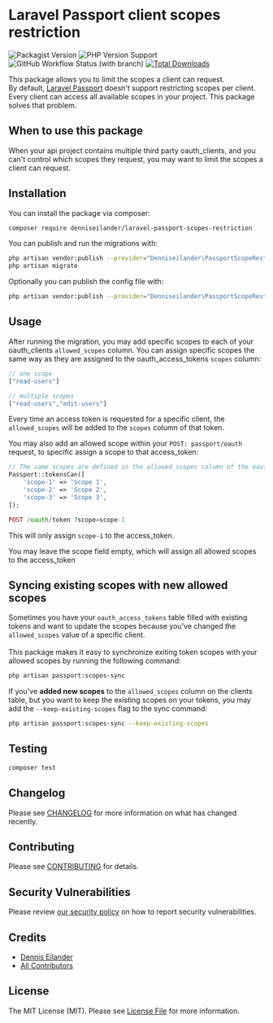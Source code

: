 # Laravel Passport client scopes restriction

![Packagist Version](https://img.shields.io/packagist/v/denniseilander/laravel-passport-scopes-restriction.svg?style=flat-square)
![PHP Version Support](https://img.shields.io/packagist/php-v/denniseilander/laravel-passport-scopes-restriction?style=flat-square)
![GitHub Workflow Status (with branch)](https://img.shields.io/github/actions/workflow/status/denniseilander/laravel-passport-scopes-restriction/run-tests.yml?branch=master&label=tests&style=flat-square)
[![Total Downloads](https://img.shields.io/packagist/dt/denniseilander/laravel-passport-scopes-restriction.svg?style=flat-square)](https://packagist.org/packages/denniseilander/laravel-passport-scopes-restriction)

This package allows you to limit the scopes a client can request.<br>
By default, [Laravel Passport](https://laravel.com/docs/master/passport) doesn't support restricting scopes per client.
Every client can access all available scopes in your project. This package solves that problem.

## When to use this package
When your api project contains multiple third party oauth_clients, and you can't control which scopes they request,
you may want to limit the scopes a client can request.

## Installation
You can install the package via composer:
```bash
composer require denniseilander/laravel-passport-scopes-restriction
```

You can publish and run the migrations with:
```bash
php artisan vendor:publish --provider="Denniseilander\PassportScopeRestriction\PassportClientServiceProvider" --tag="passport-scopes-restriction-migrations"
php artisan migrate
```

Optionally you can publish the config file with:
```bash
php artisan vendor:publish --provider="Denniseilander\PassportScopeRestriction\PassportClientServiceProvider" --tag="passport-scopes-restriction-config"
```

## Usage
After running the migration, you may add specific scopes to each of your oauth_clients `allowed_scopes` column.
You can assign specific scopes the same way as they are assigned to the oauth_access_tokens `scopes` column:
```php
// one scope
["read-users"]

// multiple scopes
["read-users","edit-users"]
```
Every time an access token is requested for a specific client, the `allowed_scopes` will be added to the `scopes` column of that token.

You may also add an allowed scope within your `POST: passport/oauth` request, to specific assign a scope to that access_token:

```php
// The same scopes are defined in the allowed_scopes column of the oauth_clients table
Passport::tokensCan([
    'scope-1' => 'Scope 1',
    'scope-2' => 'Scope 2',
    'scope-3' => 'Scope 3',
]);

POST /oauth/token ?scope=scope-1
```

This will only assign `scope-1` to the access_token.

You may leave the scope field empty, which will assign all allowed scopes to the access_token

## Syncing existing scopes with new allowed scopes
Sometimes you have your `oauth_access_tokens` table filled with existing tokens and want to update the scopes
because you've changed the `allowed_scopes` value of a specific client.<br><br>
This package makes it easy to synchronize exiting token scopes with your allowed scopes by running the following command:
```bash
php artisan passport:scopes-sync
```

If you've **added new scopes** to the `allowed_scopes` column on the clients table,
but you want to keep the existing scopes on your tokens, you may add the `--keep-existing-scopes` flag to the sync command:
```bash
php artisan passport:scopes-sync --keep-existing-scopes
```

## Testing
```bash
composer test
```

## Changelog
Please see [CHANGELOG](CHANGELOG.md) for more information on what has changed recently.

## Contributing
Please see [CONTRIBUTING](.github/CONTRIBUTING.md) for details.

## Security Vulnerabilities
Please review [our security policy](../../security/policy) on how to report security vulnerabilities.

## Credits
- [Dennis Eilander](https://github.com/denniseilander)
- [All Contributors](../../contributors)

## License
The MIT License (MIT). Please see [License File](LICENSE.md) for more information.
